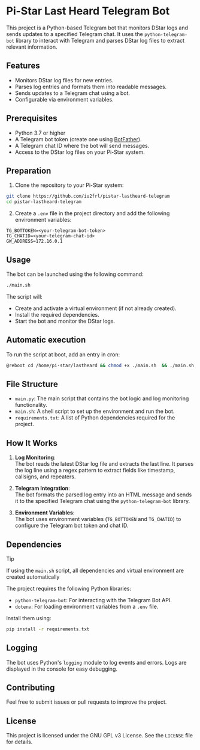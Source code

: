 # Pi-Star Last Heard Telegram Bot

This project is a Python-based Telegram bot that monitors DStar logs and sends updates to a specified Telegram chat. It uses the `python-telegram-bot` library to interact with Telegram and parses DStar log files to extract relevant information.

## Features

- Monitors DStar log files for new entries.
- Parses log entries and formats them into readable messages.
- Sends updates to a Telegram chat using a bot.
- Configurable via environment variables.

## Prerequisites

- Python 3.7 or higher
- A Telegram bot token (create one using [BotFather](https://core.telegram.org/bots#botfather)).
- A Telegram chat ID where the bot will send messages.
- Access to the DStar log files on your Pi-Star system.

## Preparation

1. Clone the repository to your Pi-Star system:

```bash
git clone https://github.com/iu2frl/pistar-lastheard-telegram
cd pistar-lastheard-telegram
```

2. Create a `.env` file in the project directory and add the following environment variables:

```
TG_BOTTOKEN=<your-telegram-bot-token>
TG_CHATID=<your-telegram-chat-id>
GW_ADDRESS=172.16.0.1
```

## Usage

The bot can be launched using the following command:

```bash
./main.sh
```

The script will:
- Create and activate a virtual environment (if not already created).
- Install the required dependencies.
- Start the bot and monitor the DStar logs.

## Automatic execution

To run the script at boot, add an entry in cron:

```bash
@reboot cd /home/pi-star/lastheard && chmod +x ./main.sh  && ./main.sh > /tmp/lastheard.txt 2>&1
```

## File Structure

- `main.py`: The main script that contains the bot logic and log monitoring functionality.
- `main.sh`: A shell script to set up the environment and run the bot.
- `requirements.txt`: A list of Python dependencies required for the project.

## How It Works

1. **Log Monitoring**:  
    The bot reads the latest DStar log file and extracts the last line. It parses the log line using a regex pattern to extract fields like timestamp, callsigns, and repeaters.

2. **Telegram Integration**:  
    The bot formats the parsed log entry into an HTML message and sends it to the specified Telegram chat using the `python-telegram-bot` library.

3. **Environment Variables**:  
    The bot uses environment variables (`TG_BOTTOKEN` and `TG_CHATID`) to configure the Telegram bot token and chat ID.

## Dependencies

> [!TIP]
> If using the `main.sh` script, all dependencies and virtual environment are created automatically

The project requires the following Python libraries:
- `python-telegram-bot`: For interacting with the Telegram Bot API.
- `dotenv`: For loading environment variables from a `.env` file.

Install them using:

```bash
pip install -r requirements.txt
```

## Logging

The bot uses Python's `logging` module to log events and errors. Logs are displayed in the console for easy debugging.

## Contributing

Feel free to submit issues or pull requests to improve the project.

## License

This project is licensed under the GNU GPL v3 License. See the `LICENSE` file for details.
